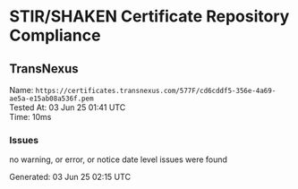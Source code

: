 # STIR/SHAKEN Certificate Repository Compliance

## TransNexus

Name: `https://certificates.transnexus.com/577F/cd6cddf5-356e-4a69-ae5a-e15ab08a536f.pem`\
Tested At: 03 Jun 25 01:41 UTC\
Time: 10ms

### Issues

no warning, or error, or notice date level issues were found

Generated: 03 Jun 25 02:15 UTC